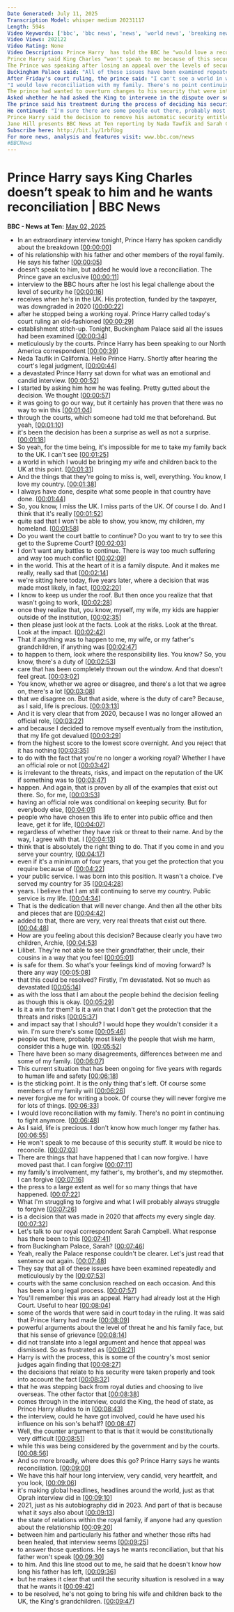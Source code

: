 ```yaml
---
Date Generated: July 11, 2025
Transcription Model: whisper medium 20231117
Length: 594s
Video Keywords: ['bbc', 'bbc news', 'news', 'world news', 'breaking news', 'us news', 'world', 'america', 'usa', 'usa news', 'india news', 'Prince', 'Harry', 'Duke', 'Sussex', 'William', 'Charles', 'Camilla', 'King', 'Queen', 'Kate', 'Katherine', 'Buckingham', 'Palace', 'royal', 'family', 'Diana', 'Princess', 'Meghan', 'Markle', 'UK', 'Britain', 'service', 'security', 'safety', 'threat', 'risk', 'danger', 'children', 'Archie', 'safe', 'father', 'speak', 'court', 'judge', 'appeal', 'supreme', 'establishment', 'stitch', 'up', 'protection', 'lost', 'defeat', 'US', 'California', 'United', 'States', 'Trump', 'Canada', 'Carney', 'spare', 'book', 'cancer', 'dying', 'reconcile', 'reconciliation', 'sick']
Video Views: 202122
Video Rating: None
Video Description: Prince Harry  has told the BBC he "would love a reconciliation" with the Royal Family, in an emotional interview in which the Duke of Sussex said he was "devastated" at losing a legal challenge over his security in the UK.
Prince Harry said King Charles "won't speak to me because of this security stuff", but that he did not want to fight anymore and did "not know how much longer my father has".
The Prince was speaking after losing an appeal over the levels of security he and his family are entitled to while in the UK.
Buckingham Palace said: "All of these issues have been examined repeatedly and meticulously by the courts, with the same conclusion reached on each occasion."
After Friday's court ruling, the prince said: "I can't see a world in which I would bring my wife and children back to the UK at this point…. There have been so many disagreements between myself and some of my family," he added, but had now "forgiven" them.
"I would love reconciliation with my family. There's no point continuing to fight any more, life is precious," said Prince Harry, who said the dispute over his security had "always been the sticking point".
The prince had wanted to overturn changes to his security that were introduced in 2020 as he stepped down as a working royal and moved to the United States. Saying that he felt "let down", he described his court defeat as a "good old fashioned establishment stitch up" and blamed the Royal Household for influencing the decision to reduce his security.
Asked whether he had asked the King to intervene in the dispute over security, Prince Harry said: "I never asked him to intervene - I asked him to step out of the way and let the experts do their jobs."
The prince said his treatment during the process of deciding his security had "uncovered my worst fears".  He said of the decision: "I'm devastated - not so much as devastated with the loss that I am about the people behind the decision, feeling as though this is okay. Is it a win for them?"
He continued: "I'm sure there are some people out there, probably most likely the people that wish me harm, [who] consider this a huge win."
Prince Harry said the decision to remove his automatic security entitlement impacts him "every single day", and has left him in a position where he can only safely return to the UK if invited by the Royal Family - as he would get sufficient security in those circumstances.
Jane Hill presents BBC News at Ten reporting by Nada Tawfik and Sarah Campbell.
Subscribe here: http://bit.ly/1rbfUog
For more news, analysis and features visit: www.bbc.com/news 
#BBCNews
---
```


# Prince Harry says King Charles doesn’t speak to him and he wants reconciliation | BBC News
**BBC - News at Ten:** [May 02, 2025](https://www.youtube.com/watch?v=sZz_LUp1BNY)
*  In an extraordinary interview tonight, Prince Harry has spoken candidly about the breakdown [[00:00:00](https://www.youtube.com/watch?v=sZz_LUp1BNY&t=0.0s)]
*  of his relationship with his father and other members of the royal family. He says his father [[00:00:05](https://www.youtube.com/watch?v=sZz_LUp1BNY&t=5.2s)]
*  doesn't speak to him, but added he would love a reconciliation. The Prince gave an exclusive [[00:00:11](https://www.youtube.com/watch?v=sZz_LUp1BNY&t=11.040000000000001s)]
*  interview to the BBC hours after he lost his legal challenge about the level of security he [[00:00:16](https://www.youtube.com/watch?v=sZz_LUp1BNY&t=16.4s)]
*  receives when he's in the UK. His protection, funded by the taxpayer, was downgraded in 2020 [[00:00:22](https://www.youtube.com/watch?v=sZz_LUp1BNY&t=22.0s)]
*  after he stopped being a working royal. Prince Harry called today's court ruling an old-fashioned [[00:00:29](https://www.youtube.com/watch?v=sZz_LUp1BNY&t=29.04s)]
*  establishment stitch-up. Tonight, Buckingham Palace said all the issues had been examined [[00:00:34](https://www.youtube.com/watch?v=sZz_LUp1BNY&t=34.64s)]
*  meticulously by the courts. Prince Harry has been speaking to our North America correspondent [[00:00:39](https://www.youtube.com/watch?v=sZz_LUp1BNY&t=39.76s)]
*  Neda Taufik in California. Hello Prince Harry. Shortly after hearing the court's legal judgment, [[00:00:44](https://www.youtube.com/watch?v=sZz_LUp1BNY&t=44.72s)]
*  a devastated Prince Harry sat down for what was an emotional and candid interview. [[00:00:52](https://www.youtube.com/watch?v=sZz_LUp1BNY&t=52.16s)]
*  I started by asking him how he was feeling. Pretty gutted about the decision. We thought [[00:00:57](https://www.youtube.com/watch?v=sZz_LUp1BNY&t=57.839999999999996s)]
*  it was going to go our way, but it certainly has proven that there was no way to win this [[00:01:04](https://www.youtube.com/watch?v=sZz_LUp1BNY&t=64.32s)]
*  through the courts, which someone had told me that beforehand. But yeah, [[00:01:10](https://www.youtube.com/watch?v=sZz_LUp1BNY&t=70.4s)]
*  it's been the decision has been a surprise as well as not a surprise. [[00:01:18](https://www.youtube.com/watch?v=sZz_LUp1BNY&t=78.16s)]
*  So yeah, for the time being, it's impossible for me to take my family back to the UK. I can't see [[00:01:25](https://www.youtube.com/watch?v=sZz_LUp1BNY&t=85.2s)]
*  a world in which I would be bringing my wife and children back to the UK at this point. [[00:01:31](https://www.youtube.com/watch?v=sZz_LUp1BNY&t=91.67999999999999s)]
*  And the things that they're going to miss is, well, everything. You know, I love my country. [[00:01:38](https://www.youtube.com/watch?v=sZz_LUp1BNY&t=98.64s)]
*  I always have done, despite what some people in that country have done. [[00:01:44](https://www.youtube.com/watch?v=sZz_LUp1BNY&t=104.0s)]
*  So, you know, I miss the UK. I miss parts of the UK. Of course I do. And I think that it's really [[00:01:52](https://www.youtube.com/watch?v=sZz_LUp1BNY&t=112.16s)]
*  quite sad that I won't be able to show, you know, my children, my homeland. [[00:01:58](https://www.youtube.com/watch?v=sZz_LUp1BNY&t=118.16s)]
*  Do you want the court battle to continue? Do you want to try to see this get to the Supreme Court? [[00:02:03](https://www.youtube.com/watch?v=sZz_LUp1BNY&t=123.76s)]
*  I don't want any battles to continue. There is way too much suffering and way too much conflict [[00:02:09](https://www.youtube.com/watch?v=sZz_LUp1BNY&t=129.36s)]
*  in the world. This at the heart of it is a family dispute. And it makes me really, really sad that [[00:02:14](https://www.youtube.com/watch?v=sZz_LUp1BNY&t=134.48000000000002s)]
*  we're sitting here today, five years later, where a decision that was made most likely, in fact, [[00:02:20](https://www.youtube.com/watch?v=sZz_LUp1BNY&t=140.24s)]
*  I know to keep us under the roof. But then once you realize that that wasn't going to work, [[00:02:28](https://www.youtube.com/watch?v=sZz_LUp1BNY&t=148.64000000000001s)]
*  once they realize that, you know, myself, my wife, my kids are happier outside of the institution, [[00:02:35](https://www.youtube.com/watch?v=sZz_LUp1BNY&t=155.20000000000002s)]
*  then please just look at the facts. Look at the risks. Look at the threat. Look at the impact. [[00:02:42](https://www.youtube.com/watch?v=sZz_LUp1BNY&t=162.16000000000003s)]
*  That if anything was to happen to me, my wife, or my father's grandchildren, if anything was [[00:02:47](https://www.youtube.com/watch?v=sZz_LUp1BNY&t=167.84s)]
*  to happen to them, look where the responsibility lies. You know? So, you know, there's a duty of [[00:02:53](https://www.youtube.com/watch?v=sZz_LUp1BNY&t=173.36s)]
*  care that has been completely thrown out the window. And that doesn't feel great. [[00:03:02](https://www.youtube.com/watch?v=sZz_LUp1BNY&t=182.0s)]
*  You know, whether we agree or disagree, and there's a lot that we agree on, there's a lot [[00:03:08](https://www.youtube.com/watch?v=sZz_LUp1BNY&t=188.72s)]
*  that we disagree on. But that aside, where is the duty of care? Because, as I said, life is precious. [[00:03:13](https://www.youtube.com/watch?v=sZz_LUp1BNY&t=193.36s)]
*  And it is very clear that from 2020, because I was no longer allowed an official role, [[00:03:22](https://www.youtube.com/watch?v=sZz_LUp1BNY&t=202.48s)]
*  and because I decided to remove myself eventually from the institution, that my life got devalued [[00:03:29](https://www.youtube.com/watch?v=sZz_LUp1BNY&t=209.28s)]
*  from the highest score to the lowest score overnight. And you reject that it has nothing [[00:03:35](https://www.youtube.com/watch?v=sZz_LUp1BNY&t=215.84s)]
*  to do with the fact that you're no longer a working royal? Whether I have an official role or not [[00:03:42](https://www.youtube.com/watch?v=sZz_LUp1BNY&t=222.32s)]
*  is irrelevant to the threats, risks, and impact on the reputation of the UK if something was to [[00:03:47](https://www.youtube.com/watch?v=sZz_LUp1BNY&t=227.28s)]
*  happen. And again, that is proven by all of the examples that exist out there. So, for me, [[00:03:53](https://www.youtube.com/watch?v=sZz_LUp1BNY&t=233.76s)]
*  having an official role was conditional on keeping security. But for everybody else, [[00:04:01](https://www.youtube.com/watch?v=sZz_LUp1BNY&t=241.28s)]
*  people who have chosen this life to enter into public office and then leave, get it for life, [[00:04:07](https://www.youtube.com/watch?v=sZz_LUp1BNY&t=247.04s)]
*  regardless of whether they have risk or threat to their name. And by the way, I agree with that. I [[00:04:13](https://www.youtube.com/watch?v=sZz_LUp1BNY&t=253.68s)]
*  think that is absolutely the right thing to do. That if you come in and you serve your country, [[00:04:17](https://www.youtube.com/watch?v=sZz_LUp1BNY&t=257.84s)]
*  even if it's a minimum of four years, that you get the protection that you require because of [[00:04:22](https://www.youtube.com/watch?v=sZz_LUp1BNY&t=262.71999999999997s)]
*  your public service. I was born into this position. It wasn't a choice. I've served my country for 35 [[00:04:28](https://www.youtube.com/watch?v=sZz_LUp1BNY&t=268.8s)]
*  years. I believe that I am still continuing to serve my country. Public service is my life. [[00:04:34](https://www.youtube.com/watch?v=sZz_LUp1BNY&t=274.96s)]
*  That is the dedication that will never change. And then all the other bits and pieces that are [[00:04:42](https://www.youtube.com/watch?v=sZz_LUp1BNY&t=282.0s)]
*  added to that, there are very, very real threats that exist out there. [[00:04:48](https://www.youtube.com/watch?v=sZz_LUp1BNY&t=288.64000000000004s)]
*  How are you feeling about this decision? Because clearly you have two children, Archie, [[00:04:53](https://www.youtube.com/watch?v=sZz_LUp1BNY&t=293.68s)]
*  Lilibet. They're not able to see their grandfather, their uncle, their cousins in a way that you feel [[00:05:01](https://www.youtube.com/watch?v=sZz_LUp1BNY&t=301.52000000000004s)]
*  is safe for them. So what's your feelings kind of moving forward? Is there any way [[00:05:08](https://www.youtube.com/watch?v=sZz_LUp1BNY&t=308.64000000000004s)]
*  that this could be resolved? Firstly, I'm devastated. Not so much as devastated [[00:05:14](https://www.youtube.com/watch?v=sZz_LUp1BNY&t=314.72s)]
*  as with the loss that I am about the people behind the decision feeling as though this is okay. [[00:05:29](https://www.youtube.com/watch?v=sZz_LUp1BNY&t=329.44000000000005s)]
*  Is it a win for them? Is it a win that I don't get the protection that the threats and risks [[00:05:37](https://www.youtube.com/watch?v=sZz_LUp1BNY&t=337.12s)]
*  and impact say that I should? I would hope they wouldn't consider it a win. I'm sure there's some [[00:05:46](https://www.youtube.com/watch?v=sZz_LUp1BNY&t=346.64s)]
*  people out there, probably most likely the people that wish me harm, consider this a huge win. [[00:05:52](https://www.youtube.com/watch?v=sZz_LUp1BNY&t=352.96000000000004s)]
*  There have been so many disagreements, differences between me and some of my family. [[00:06:07](https://www.youtube.com/watch?v=sZz_LUp1BNY&t=367.6s)]
*  This current situation that has been ongoing for five years with regards to human life and safety [[00:06:18](https://www.youtube.com/watch?v=sZz_LUp1BNY&t=378.64s)]
*  is the sticking point. It is the only thing that's left. Of course some members of my family will [[00:06:26](https://www.youtube.com/watch?v=sZz_LUp1BNY&t=386.24s)]
*  never forgive me for writing a book. Of course they will never forgive me for lots of things. [[00:06:33](https://www.youtube.com/watch?v=sZz_LUp1BNY&t=393.84s)]
*  I would love reconciliation with my family. There's no point in continuing to fight anymore. [[00:06:48](https://www.youtube.com/watch?v=sZz_LUp1BNY&t=408.15999999999997s)]
*  As I said, life is precious. I don't know how much longer my father has. [[00:06:55](https://www.youtube.com/watch?v=sZz_LUp1BNY&t=415.28s)]
*  He won't speak to me because of this security stuff. It would be nice to reconcile. [[00:07:03](https://www.youtube.com/watch?v=sZz_LUp1BNY&t=423.76s)]
*  There are things that have happened that I can now forgive. I have moved past that. I can forgive [[00:07:11](https://www.youtube.com/watch?v=sZz_LUp1BNY&t=431.59999999999997s)]
*  my family's involvement, my father's, my brother's, and my stepmother. I can forgive [[00:07:16](https://www.youtube.com/watch?v=sZz_LUp1BNY&t=436.0s)]
*  the press to a large extent as well for so many things that have happened. [[00:07:22](https://www.youtube.com/watch?v=sZz_LUp1BNY&t=442.56s)]
*  What I'm struggling to forgive and what I will probably always struggle to forgive [[00:07:26](https://www.youtube.com/watch?v=sZz_LUp1BNY&t=446.88s)]
*  is a decision that was made in 2020 that affects my every single day. [[00:07:32](https://www.youtube.com/watch?v=sZz_LUp1BNY&t=452.88s)]
*  Let's talk to our royal correspondent Sarah Campbell. What response has there been to this [[00:07:41](https://www.youtube.com/watch?v=sZz_LUp1BNY&t=461.36s)]
*  from Buckingham Palace, Sarah? [[00:07:46](https://www.youtube.com/watch?v=sZz_LUp1BNY&t=466.64s)]
*  Yeah, really the Palace response couldn't be clearer. Let's just read that sentence out again. [[00:07:48](https://www.youtube.com/watch?v=sZz_LUp1BNY&t=468.8s)]
*  They say that all of these issues have been examined repeatedly and meticulously by the [[00:07:53](https://www.youtube.com/watch?v=sZz_LUp1BNY&t=473.20000000000005s)]
*  courts with the same conclusion reached on each occasion. And this has been a long legal process. [[00:07:57](https://www.youtube.com/watch?v=sZz_LUp1BNY&t=477.76000000000005s)]
*  You'll remember this was an appeal. Harry had already lost at the High Court. Useful to hear [[00:08:04](https://www.youtube.com/watch?v=sZz_LUp1BNY&t=484.0s)]
*  some of the words that were said in court today in the ruling. It was said that Prince Harry had made [[00:08:09](https://www.youtube.com/watch?v=sZz_LUp1BNY&t=489.76000000000005s)]
*  powerful arguments about the level of threat he and his family face, but that his sense of grievance [[00:08:14](https://www.youtube.com/watch?v=sZz_LUp1BNY&t=494.56s)]
*  did not translate into a legal argument and hence that appeal was dismissed. So as frustrated as [[00:08:21](https://www.youtube.com/watch?v=sZz_LUp1BNY&t=501.2s)]
*  Harry is with the process, this is some of the country's most senior judges again finding that [[00:08:27](https://www.youtube.com/watch?v=sZz_LUp1BNY&t=507.92s)]
*  the decisions that relate to his security were taken properly and took into account the fact [[00:08:32](https://www.youtube.com/watch?v=sZz_LUp1BNY&t=512.8s)]
*  that he was stepping back from royal duties and choosing to live overseas. The other factor that [[00:08:38](https://www.youtube.com/watch?v=sZz_LUp1BNY&t=518.16s)]
*  comes through in the interview, could the King, the head of state, as Prince Harry alludes to in [[00:08:43](https://www.youtube.com/watch?v=sZz_LUp1BNY&t=523.28s)]
*  the interview, could he have got involved, could he have used his influence on his son's behalf? [[00:08:47](https://www.youtube.com/watch?v=sZz_LUp1BNY&t=527.92s)]
*  Well, the counter argument to that is that it would be constitutionally very difficult [[00:08:51](https://www.youtube.com/watch?v=sZz_LUp1BNY&t=531.52s)]
*  while this was being considered by the government and by the courts. [[00:08:56](https://www.youtube.com/watch?v=sZz_LUp1BNY&t=536.8s)]
*  And so more broadly, where does this go? Prince Harry says he wants reconciliation. [[00:09:00](https://www.youtube.com/watch?v=sZz_LUp1BNY&t=540.9599999999999s)]
*  We have this half hour long interview, very candid, very heartfelt, and you look, [[00:09:06](https://www.youtube.com/watch?v=sZz_LUp1BNY&t=546.4s)]
*  it's making global headlines, headlines around the world, just as that Oprah interview did in [[00:09:10](https://www.youtube.com/watch?v=sZz_LUp1BNY&t=550.0s)]
*  2021, just as his autobiography did in 2023. And part of that is because what it says also about [[00:09:13](https://www.youtube.com/watch?v=sZz_LUp1BNY&t=553.92s)]
*  the state of relations within the royal family, if anyone had any question about the relationship [[00:09:20](https://www.youtube.com/watch?v=sZz_LUp1BNY&t=560.56s)]
*  between him and particularly his father and whether those rifts had been healed, that interview seems [[00:09:25](https://www.youtube.com/watch?v=sZz_LUp1BNY&t=565.44s)]
*  to answer those questions. He says he wants reconciliation, but that his father won't speak [[00:09:30](https://www.youtube.com/watch?v=sZz_LUp1BNY&t=570.48s)]
*  to him. And this line stood out to me, he said that he doesn't know how long his father has left, [[00:09:36](https://www.youtube.com/watch?v=sZz_LUp1BNY&t=576.4s)]
*  but he makes it clear that until the security situation is resolved in a way that he wants it [[00:09:42](https://www.youtube.com/watch?v=sZz_LUp1BNY&t=582.4s)]
*  to be resolved, he's not going to bring his wife and children back to the UK, the King's grandchildren. [[00:09:47](https://www.youtube.com/watch?v=sZz_LUp1BNY&t=587.6s)]
